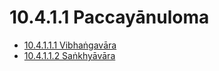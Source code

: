 # 10.4.1.1 Paccayānuloma

* [10.4.1.1.1 Vibhaṅgavāra](10.4.1.1/10.4.1.1.1.md)
* [10.4.1.1.2 Saṅkhyāvāra](10.4.1.1/10.4.1.1.2.md)
